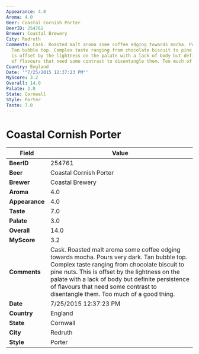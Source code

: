 ```yaml
---
Appearance: 4.0
Aroma: 4.0
Beer: Coastal Cornish Porter
BeerID: 254761
Brewer: Coastal Brewery
City: Redruth
Comments: Cask. Roasted malt aroma some coffee edging towards mocha. Pours very dark.
  Tan bubble top. Complex taste ranging from chocolate biscuit to pine nuts. This
  is offset by the lightness on the palate with a lack of body but definite persistence
  of flavours that need some contrast to disentangle them. Too much of a good thing.
Country: England
Date: '"7/25/2015 12:37:23 PM"'
MyScore: 3.2
Overall: 14.0
Palate: 3.0
State: Cornwall
Style: Porter
Taste: 7.0
---
```


# Coastal Cornish Porter

| Field         | Value |
|---------------|-------|
| **BeerID** | 254761 |
| **Beer** | Coastal Cornish Porter |
| **Brewer** | Coastal Brewery |
| **Aroma** | 4.0 |
| **Appearance** | 4.0 |
| **Taste** | 7.0 |
| **Palate** | 3.0 |
| **Overall** | 14.0 |
| **MyScore** | 3.2 |
| **Comments** | Cask. Roasted malt aroma some coffee edging towards mocha. Pours very dark. Tan bubble top. Complex taste ranging from chocolate biscuit to pine nuts. This is offset by the lightness on the palate with a lack of body but definite persistence of flavours that need some contrast to disentangle them. Too much of a good thing. |
| **Date** | 7/25/2015 12:37:23 PM |
| **Country** | England |
| **State** | Cornwall |
| **City** | Redruth |
| **Style** | Porter |
